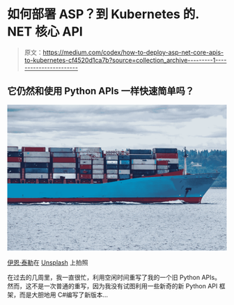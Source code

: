 # 如何部署 ASP？到 Kubernetes 的. NET 核心 API

> 原文：<https://medium.com/codex/how-to-deploy-asp-net-core-apis-to-kubernetes-cf4520d1ca7b?source=collection_archive---------1----------------------->

## 它仍然和使用 Python APIs 一样快速简单吗？

![](img/0633879e1e1076bf8577d99f6ea92595.png)

[伊恩·泰勒](https://unsplash.com/@carrier_lost?utm_source=medium&utm_medium=referral)在 [Unsplash](https://unsplash.com?utm_source=medium&utm_medium=referral) 上拍照

在过去的几周里，我一直很忙，利用空闲时间重写了我的一个旧 Python APIs。然而，这不是一次普通的重写，因为我没有试图利用一些新奇的新 Python API 框架，而是大胆地用 C#编写了新版本…